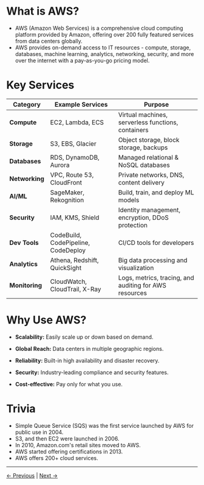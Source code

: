 # What is AWS?

- AWS (Amazon Web Services) is a comprehensive cloud computing platform provided by Amazon, offering over 200 fully featured services from data centers globally.
- AWS provides on-demand access to IT resources - compute, storage, databases, machine learning, analytics, networking, security, and more over the internet with a pay-as-you-go pricing model.

# Key Services

| Category       | Example Services                    | Purpose                                                |
| -------------- | ----------------------------------- | ------------------------------------------------------ |
| **Compute**    | EC2, Lambda, ECS                    | Virtual machines, serverless functions, containers     |
| **Storage**    | S3, EBS, Glacier                    | Object storage, block storage, backups                 |
| **Databases**  | RDS, DynamoDB, Aurora               | Managed relational & NoSQL databases                   |
| **Networking** | VPC, Route 53, CloudFront           | Private networks, DNS, content delivery                |
| **AI/ML**      | SageMaker, Rekognition              | Build, train, and deploy ML models                     |
| **Security**   | IAM, KMS, Shield                    | Identity management, encryption, DDoS protection       |
| **Dev Tools**  | CodeBuild, CodePipeline, CodeDeploy | CI/CD tools for developers                             |
| **Analytics**  | Athena, Redshift, QuickSight        | Big data processing and visualization                  |
| **Monitoring** | CloudWatch, CloudTrail, X-Ray       | Logs, metrics, tracing, and auditing for AWS resources |

# Why Use AWS?

- **Scalability:** Easily scale up or down based on demand.

- **Global Reach:** Data centers in multiple geographic regions.

- **Reliability:** Built-in high availability and disaster recovery.

- **Security:** Industry-leading compliance and security features.

- **Cost-effective:** Pay only for what you use.

# Trivia

- Simple Queue Service (SQS) was the first service launched by AWS for public use in 2004.
- S3, and then EC2 were launched in 2006.
- In 2010, Amazon.com's retail sites moved to AWS.
- AWS started offering certifications in 2013.
- AWS offers 200+ cloud services.



---
[← Previous](1.%20Introduction%20to%20Cloud%20Computing.md) | [Next →](3.%20Identity%20and%20Access%20Management.md)